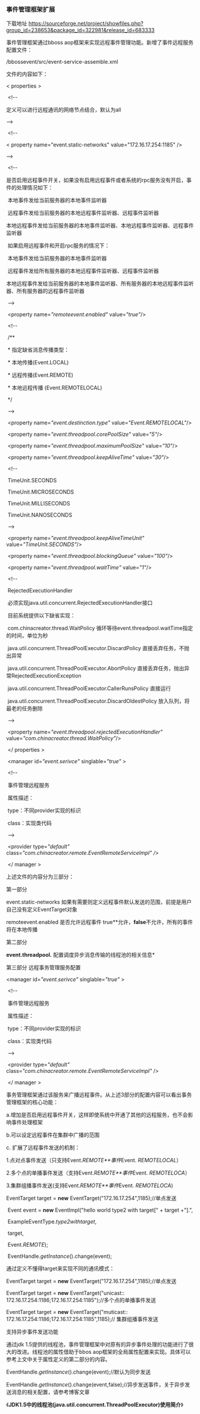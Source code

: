 ### 事件管理框架扩展

下载地址 https://sourceforge.net/project/showfiles.php?group_id=238653&package_id=322981&release_id=683333

事件管理框架通过bboss aop框架来实现远程事件管理功能。新增了事件远程服务配置文件：

/bbossevent/src/event-service-assemble.xml

文件的内容如下：

< properties >

​       <!--

 定义可以进行远程通讯的网络节点结合，默认为all 

-->

​       <!--

 < property name="event.static-networks" value="172.16.17.254:1185" /> 

-->     

​       <!--

​           是否启用远程事件开关，如果没有启用远程事件或者系统的rpc服务没有开启，事件的处理情况如下：

​           本地事件发给当前服务器的本地事件监听器

​           远程事件发给当前服务器的本地远程事件监听器、远程事件监听器

​           本地远程事件发给当前服务器的本地事件监听器、本地远程事件监听器、远程事件监听器

​           如果启用远程事件和开启rpc服务的情况下：

​           本地事件发给当前服务器的本地事件监听器

​           远程事件发给所有服务器的本地远程事件监听器、远程事件监听器

​           本地远程事件发给当前服务器的本地事件监听器、所有服务器的本地远程事件监听器、所有服务器的远程事件监听器

​        -->

​       <property name=*"remoteevent.enabled"* value=*"true"*/>

​       <!-- 

​           /**

​            \* 指定缺省消息传播类型：

​            \* 本地传播(Event.LOCAL)

​            \* 远程传播(Event.REMOTE)

​            \* 本地远程传播 (Event.REMOTELOCAL)

​            */

​       -->

​       <property name=*"event.destinction.type"* value=*"Event.REMOTELOCAL"*/>

​       <property name=*"event.threadpool.corePoolSize"* value=*"5"*/>

​       <property name=*"event.threadpool.maximumPoolSize"* value=*"10"*/>

​       <property name=*"event.threadpool.keepAliveTime"* value=*"30"*/>

​       <!--

​       TimeUnit.SECONDS

​       TimeUnit.MICROSECONDS

​       TimeUnit.MILLISECONDS

​       TimeUnit.NANOSECONDS

​        -->

​       <property name=*"event.threadpool.keepAliveTimeUnit"* value=*"TimeUnit.SECONDS"*/>

​       <property name=*"event.threadpool.blockingQueue"* value=*"100"*/>

​       <property name=*"event.threadpool.waitTime"* value=*"1"*/>

​       <!--

​       RejectedExecutionHandler

​       必须实现java.util.concurrent.RejectedExecutionHandler接口

​       目前系统提供以下缺省实现：

​       com.chinacreator.thread.WaitPolicy  循环等待event.threadpool.waitTime指定的时间，单位为秒

​       java.util.concurrent.ThreadPoolExecutor.DiscardPolicy 直接丢弃任务，不抛出异常

​       java.util.concurrent.ThreadPoolExecutor.AbortPolicy 直接丢弃任务，抛出异常RejectedExecutionException

​       java.util.concurrent.ThreadPoolExecutor.CallerRunsPolicy 直接运行

​       java.util.concurrent.ThreadPoolExecutor.DiscardOldestPolicy 放入队列，将最老的任务删除

​        -->

​       <property name=*"event.threadpool.rejectedExecutionHandler"* value=*"com.chinacreator.thread.WaitPolicy"*/>

​    </ properties >

​    <manager id=*"event.serivce"* singlable=*"true"* >

​       <!--

​           事件管理远程服务

​           属性描述：

​           type：不同provider实现的标识

​           class：实现类代码    

​       -->

​       <provider type=*"default"* class=*"com.chinacreator.remote.EventRemoteServiceImpl" />*

​    </ manager >

上述文件的内容分为三部分：

第一部分

event.static-networks 如果有需要则定义远程事件默认发送的范围，前提是用户自己没有定义EventTarget对象

remoteevent.enabled 是否允许远程事件 true**允许，**false**不允许，所有的事件将在本地传播

第二部分

**event.threadpool.** 配置调度异步消息传输的线程池的相关信息*

第三部分 远程事务管理服务配置

<manager id=*"event.serivce"* singlable=*"true"* >

​       <!--

​           事件管理远程服务

​           属性描述：

​           type：不同provider实现的标识

​           class：实现类代码    

​       -->

​       <provider type=*"default"* class=*"com.chinacreator.remote.EventRemoteServiceImpl"* />

​    </ manager >

事务管理框架通过该服务来广播远程事件。从上述3部分的配置内容可以看出事务管理框架的核心功能：

a.增加是否启用远程事件开关，这样即使系统中开通了其他的远程服务，也不会影响事件处理框架

b.可以设定远程事件在集群中广播的范围

c. 扩展了远程事件发送的机制：

1.点对点事件发送（只支持Event.*REMOTE**事件*Event. *REMOTELOCAL*）

2.多个点的单播事件发送（支持Event.*REMOTE**事件*Event. *REMOTELOCA*）

3.集群组播事件发送(支持Event.*REMOTE**事件*Event. *REMOTELOCA*)

EventTarget target = **new** EventTarget("172.16.17.254",1185);//单点发送

​       Event event = **new** EventImpl("hello world type2 with target[" + target +"].",

​                            ExampleEventType.*type2withtarget*,

​                            target,

​                            Event.*REMOTE*);

​       EventHandle.*getInstance*().change(event);

通过定义不懂得target来实现不同的通讯模式：

EventTarget target = **new** EventTarget("172.16.17.254",1185);//单点发送

EventTarget target = **new** EventTarget("unicast:: 172.16.17.254:1186;172.16.17.254:1185");//多个点的单播事件发送

EventTarget target = **new** EventTarget("muticast:: 172.16.17.254:1186;172.16.17.254:1185",1185);// 集群组播事件发送

 支持异步事件发送功能

通过jdk 1.5提供的线程池，事件管理框架中对原有的异步事件处理的功能进行了很大的改进。线程池的属性借助于bbos aop框架的全局属性配置来实现。具体可以参考上文中关于属性定义的第二部分的内容。

EventHandle.*getInstance*().change(event);//默认为同步发送

EventHandle.*getInstance*().change(event,false);//异步发送事件，关于异步发送消息的相关配置，请参考博客文章

《**JDK1.5中的线程池(java.util.concurrent.ThreadPoolExecutor)使用简介**》